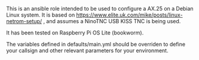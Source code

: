 This is an ansible role intended to be used to configure a AX.25 on a Debian Linux system.
It is based on https://www.elite.uk.com/mike/posts/linux-netrom-setup/ , and assumes
a NinoTNC USB KISS TNC is being used.

It has been tested on Raspberry Pi OS Lite (bookworm).

The variables defined in defaults/main.yml should be overriden to define your callsign
and other relevant parameters for your environment.
